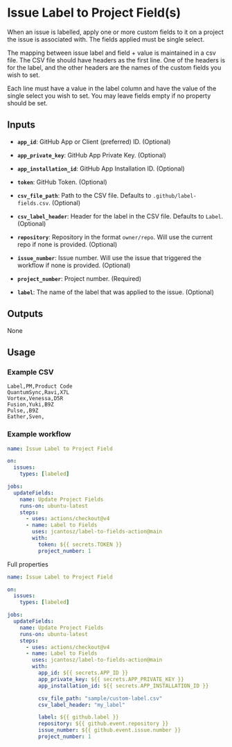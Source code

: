 # Issue Label to Project Field(s)

When an issue is labelled, apply one or more custom fields to it on a project the issue is associated with. The fields applied must be single select.

The mapping between issue label and field + value is maintained in a csv file. The CSV file should have headers as the first line.
One of the headers is for the label, and the other headers are the names of the custom fields you wish to set.

Each line must have a value in the label column and have the value of the single select you wish to set. You may leave fields empty if no property should be set.

## Inputs

- **`app_id`**: GitHub App or Client (preferred) ID. (Optional)
- **`app_private_key`**: GitHub App Private Key. (Optional)
- **`app_installation_id`**: GitHub App Installation ID. (Optional)
- **`token`**: GitHub Token. (Optional)

- **`csv_file_path`**: Path to the CSV file. Defaults to `.github/label-fields.csv`. (Optional)
- **`csv_label_header`**: Header for the label in the CSV file. Defaults to `Label`. (Optional)

- **`repository`**: Repository in the format `owner/repo`. Will use the current repo if none is provided. (Optional)
- **`issue_number`**: Issue number. Will use the issue that triggered the workflow if none is provided. (Optional)
- **`project_number`**: Project number. (Required)
- **`label`**: The name of the label that was applied to the issue. (Optional)

## Outputs

None

## Usage

### Example CSV

```csv
Label,PM,Product Code
QuantumSync,Ravi,X7L
Vortex,Venessa,D5R
Fusion,Yuki,B9Z
Pulse,,B9Z
Eather,Sven,
```

### Example workflow

```yaml
name: Issue Label to Project Field

on:
  issues:
    types: [labeled]

jobs:
  updateFields:
    name: Update Project Fields
    runs-on: ubuntu-latest
    steps:
      - uses: actions/checkout@v4
      - name: Label to Fields
        uses: jcantosz/label-to-fields-action@main
        with:
          token: ${{ secrets.TOKEN }}
          project_number: 1
```

Full properties

```yaml
name: Issue Label to Project Field

on:
  issues:
    types: [labeled]

jobs:
  updateFields:
    name: Update Project Fields
    runs-on: ubuntu-latest
    steps:
      - uses: actions/checkout@v4
      - name: Label to Fields
        uses: jcantosz/label-to-fields-action@main
        with:
          app_id: ${{ secrets.APP_ID }}
          app_private_key: ${{ secrets.APP_PRIVATE_KEY }}
          app_installation_id: ${{ secrets.APP_INSTALLATION_ID }}

          csv_file_path: "sample/custom-label.csv"
          csv_label_header: "my_label"

          label: ${{ github.label }}
          repository: ${{ github.event.repository }}
          issue_number: ${{ github.event.issue.number }}
          project_number: 1
```
